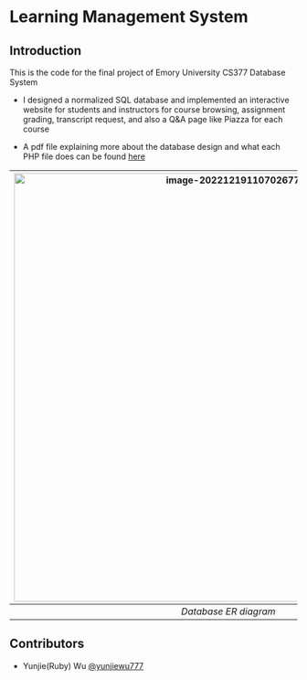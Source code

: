# Learning Management System

## Introduction

This is the code for the final project of Emory University CS377 Database System

- I designed a normalized SQL database and implemented an interactive website for students and instructors for course browsing, assignment grading, transcript request, and also a Q&A page like Piazza for each course

- A pdf file explaining more about the database design and what each PHP file does can be found [here](https://github.com/yunjiewu777/learning-management-system/blob/main/course-requirement/project-explanation.pdf)

<div align = "center">

| <img src="https://user-images.githubusercontent.com/85247180/208467049-7e3565d2-2428-43ea-a1de-997564e51d94.png" alt="image-20221219110702677" width="750"/> | 
|:--:| 
| *Database ER diagram* |

</div>
 
 ## Contributors
 
 - Yunjie(Ruby) Wu [@yunjiewu777](https://github.com/yunjiewu777)
